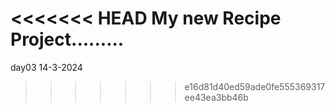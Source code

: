 <<<<<<< HEAD
My new Recipe Project.........
=======

day03
14-3-2024

> > > > > > > e16d81d40ed59ade0fe555369317ee43ea3bb46b
